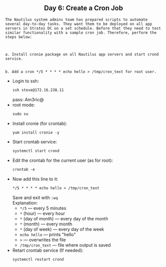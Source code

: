 ## <center> Day 6: Create a Cron Job

```
The Nautilus system admins team has prepared scripts to automate several day-to-day tasks. They want them to be deployed on all app servers in Stratos DC on a set schedule. Before that they need to test similar functionality with a sample cron job. Therefore, perform the steps below:



a. Install cronie package on all Nautilus app servers and start crond service.


b. Add a cron */5 * * * * echo hello > /tmp/cron_text for root user.
```


- Login to ssh:
    ```apache
    ssh steve@172.16.238.11
    ```
    pass: Am3ric@
- root mode:
    ```apache
    sudo su
    ```
- Install cronie (for crontab):
    ```apache
    yum install cronie -y
    ```
- Start crontab service:
    ```apache
    systemctl start crond
    ```
- Edit the crontab for the current user (as for root):
    ```apache
    crontab -e
    ```
- Now add this line to it:
    ```apache
    */5 * * * * echo hello > /tmp/cron_text
    ```
    Save and exit with `:wq`  
    Explanation:
    - `*/5` — every 5 minutes  
    - `*` (hour) — every hour  
    - `*` (day of month) — every day of the month  
    - `*` (month) — every month  
    - `*` (day of week) — every day of the week  
    - `echo hello` — prints "hello"  
    - `>` — overwrites the file  
    - `/tmp/cron_text` — file where output is saved
- Retart crontab service (If needed):
    ```apache
    systemctl restart crond
    ```